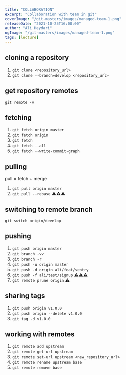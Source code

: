 ```yaml
---
title: "COLLABORATION"
excerpt: "Collaboration with team in git"
coverImage: "/git-masters/images/managed-team-1.png"
releaseDate: "2021-10-25T16:00:00"
author: "Ali Heydari"
ogImage: "/git-masters/images/managed-team-1.png"
tags: [lecture]
---
```


## cloning a repository

1. `git clone <repository_url>`
2. `git clone --branch=develop <repository_url>`

## get repository remotes

`git remote -v`

## fetching

1. `git fetch origin master`
2. `git fetch origin`
3. `git fetch`
4. `git fetch --all`
5. `git fetch --write-commit-graph`

## pulling

pull = fetch + merge

1. `git pull origin master`
2. `git pull --rebase` ⚠⚠⚠

## switching to remote branch

`git switch origin/develop`

## pushing

1. `git push origin master`
2. `git branch -vv`
3. `git branch -r`
4. `git push -u origin master`
5. `git push -d origin ali/feat/sentry`
6. `git push -f ali/test/signup` ⚠⚠⚠
7. `git remote prune origin` ⚠

## sharing tags

1. `git push origin v1.0.0`
2. `git push origin --delete v1.0.0`
3. `git tag -d v1.0.0`

## working with remotes

1. `git remote add upstream`
2. `git remote get-url upstream`
3. `git remote set-url upstream <new_repository_url>`
4. `git remote rename upstream base`
5. `git remote remove base`
